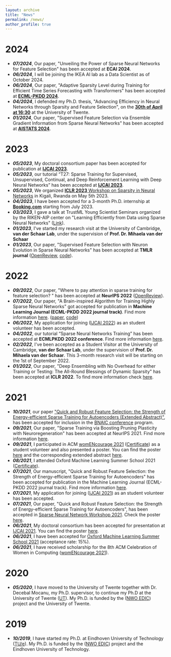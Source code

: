 ```yaml
---
layout: archive
title: "News"
permalink: /news/
author_profile: true
---
```

# 2024
-  ***07/2024***, Our paper, "Unveiling the Power of Sparse Neural Networks for Feature Selection" has been accepted at **ECAI 2024**.
-  ***06/2024***, I will be joining the IKEA AI lab as a Data Scientist as of October 2024.
-  ***06/2024***, Our paper, "Adaptive Sparsity Level during Training for Efficient Time Series Forecasting with Transformers" has been accepted at [**ECML-PKDD 2024**](https://arxiv.org/pdf/2305.18382).
-  ***04/2024***, I defended my Ph.D. thesis, "Advancing Efficiency in Neural Networks through Sparsity and Feature Selection", on the [**30th of April at 16:30**](https://www.utwente.nl/en/education/tgs/currentcandidates/phd/calendar/2024/4/1448468/phd-defence-zahra-atashgahi-advancing-efficiency-in-neural-networks-through-sparsity-and-feature-selection) at the University of Twente.
-  ***01/2024***, Our paper, "Supervised Feature Selection via Ensemble Gradient Information from Sparse Neural Networks" has been accepted at [**AISTATS 2024**](https://proceedings.mlr.press/v238/liu24f/liu24f.pdf).

# 2023
- ***05/2023***, My doctoral consortium paper has been accepted for publication at [**IJCAI 2023**](https://www.ijcai.org/proceedings/2023/810). 
- ***05/2023***, our tutorial “T27: Sparse Training for Supervised, Unsupervised, Continual, and Deep Reinforcement Learning with Deep Neural Networks” has been accepted at [**IJCAI 2023**](https://ijcai-23.org/tutorials/). 
- ***05/2023***, We organized [**ICLR 2023** Workshop on Sparsity in Neural Networks](https://www.sparseneural.net/home) in Kigali, Rwanda on May 5th 2023.
- ***04/2023***, I have been accepted for a 3-month Ph.D. internship at [**Booking.com**](https://booking.com) starting from July 2023.
-  ***03/2023***, I gave a talk at TrustML Young Scientist Seminars organized by the RIKEN-AIP center on "Learning Efficiently from Data using Sparse Neural Networks"
([Link](https://trustmlresearch.github.io/seminar-talks/index_Zahra_Atashgahi.html)).
-  ***01/2023***, I've started my research visit at the University of Cambridge, **van der Schaar Lab**, under the supervision of **Prof. Dr. Mihaela van der Schaar**
-  ***01/2023***, Our paper, "Supervised Feature Selection with Neuron Evolution in Sparse Neural Networks" has been accepted at **TMLR journal** ([OpenReview](https://openreview.net/forum?id=GcO6ugrLKp), [code](https://github.com/zahraatashgahi/NeuroFS)).

# 2022
-  ***09/2022***, Our paper, "Where to pay attention in sparse training for feature selection? " has been accepted at **NeurIPS 2022** ([OpenReview](https://openreview.net/forum?id=xWvI9z37Xd)).
-  ***07/2022***, Our paper, "A Brain-inspired Algorithm for Training Highly Sparse Neural Networks" got accepted for publication in **Machine Learning Journal (ECML-PKDD 2022 journal track)**.  Find more information [here](https://zahraatashgahi.github.io/publication/2022-07-04-CTRE). ([paper](https://arxiv.org/abs/1903.07138), [code](https://github.com/zahraatashgahi/CTRE))
- ***06/2022***, My application for joining ([IJCAI 2022](https://ijcai-22.org/)) as an student volunteer has been accepted.
- ***04/2022***, our tutorial “Sparse Neural Networks Training” has been accepted at **ECMLPKDD 2022 conference**. Find more information [here](https://sites.google.com/view/ecmlpkdd2022--sparse-training/home).
- ***02/2022***, I've been accepted as a Student Visitor at the University of Cambridge, **van der Schaar Lab**, under the supervision of **Prof. Dr. Mihaela van der Schaar**. This 3-month research visit will be starting on the 1st of September 2022.
- ***01/2022***, Our paper, "Deep Ensembling with No Overhead for either Training or Testing: The All-Round Blessings of Dynamic Sparsity" has been accepted at **ICLR 2022**. To find more information check [here](https://zahraatashgahi.github.io/publication/2021-06-28-FreeTickets). 

# 2021
- ***10/2021***, our paper ["Quick and Robust Feature Selection: the Strength of Energy-efficient Sparse Training for Autoencoders (Extended Abstract)"](https://zahraatashgahi.github.io/files/papers/QuickSelection_extended_abstract.pdf), has been accepted for inclusion in the [BNAIC conference](https://bnaic2021.uni.lu/) program.
- ***09/2021***, Our paper, "Sparse Training via Boosting Pruning Plasticity with Neuroregeneration" has been accepted at NeurIPS 2021. Find more information [here](https://zahraatashgahi.github.io/publication/2021-06-19-Sparse-Training-via-Boosting-Pruning-Plasticity-with-Neuroregeneration). 
- ***09/2021***, I participated in ACM [womENcourage 2021](https://womencourage.acm.org/2021/) ([Certificate](https://zahraatashgahi.github.io/files/certificates/2021/OxML_School_certificate.pdf)) as a student volunteer and also presented a poster. You can find the poster [here](https://womencourage.acm.org/2021/wp-content/uploads/2021/07/65_poster.pdf) and the corresponding extended abstract [here](https://womencourage.acm.org/2021/wp-content/uploads/2021/07/65_extendedabstract.pdf). 
- ***08/2021***, I attended Oxford Machine Learning Summer School 2021 ([Certificate](https://zahraatashgahi.github.io/files/certificates/2021/acmwomEncourage.pdf)). 
- ***07/2021***, Our manuscript, "Quick and Robust Feature Selection: the Strength of Energy-efficient Sparse Training for Autoencoders" has been accepted for publication in the Machine Learning Journal (ECML-PKDD 2022 journal track). Find more information [here](https://zahraatashgahi.github.io/publication/2022-01-01-QuickSelection). 
- ***07/2021***, My application for joining ([IJCAI 2021](https://ijcai-21.org/)) as an student volunteer has been accepted.
- ***07/2021***, Our paper, "Quick and Robust Feature Selection: the Strength of Energy-efficient Sparse Training for Autoencoders", has been accepted in [Sparse Neural Network Workshop 2021](https://www.sparseneural.net/accepted-papers). Check the poster [here](https://zahraatashgahi.github.io/files/posters/2021/QuickSelection_poster.pdf).
- ***06/2021***, My doctoral consortium has been accepted for presentation at [IJCAI 2021](https://ijcai-21.org/). You can find the poster [here](https://zahraatashgahi.github.io/files/posters/2021/ijcai_poster.pdf).
- ***06/2021***, I have been accepted for [Oxford Machine Learning Summer School 2021](https://www.oxfordml.school/) (acceptance rate: 15%).
- ***06/2021***, I have received scholarship for the 8th ACM Celebration of Women in Computing ([womENcourage 2021](https://womencourage.acm.org/2021/)).

# 2020
- ***05/2020***, I have moved to the University of Twente together with Dr. Decebal Mocanu, my Ph.D. supervisor, to continue my Ph.D at the University of Twente ([UT](https://www.utwente.nl/en/)). My Ph.D. is funded by the ([NWO EDIC](https://c2d.bubblefish-clients.nl/projecten/edic-exceptional-deep-intelligent-coach)) project and the University of Twente. 


# 2019
- ***10/2019***, I have started my Ph.D. at Eindhoven University of Technology ([TU/e](https://www.tue.nl/en/)). My Ph.D. is funded by the ([NWO EDIC](https://c2d.bubblefish-clients.nl/projecten/edic-exceptional-deep-intelligent-coach)) project and the Eindhoven University of Technology.
